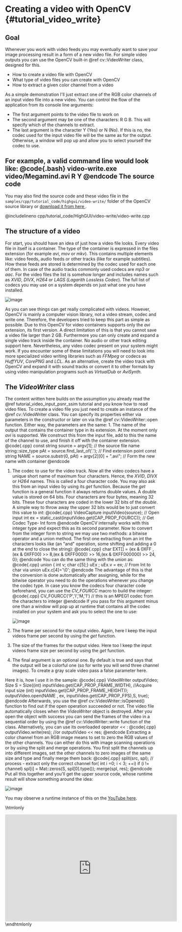 Creating a video with OpenCV {#tutorial_video_write}
============================

Goal
----

Whenever you work with video feeds you may eventually want to save your image processing result in a
form of a new video file. For simple video outputs you can use the OpenCV built-in @ref cv::VideoWriter
class, designed for this.

-   How to create a video file with OpenCV
-   What type of video files you can create with OpenCV
-   How to extract a given color channel from a video

As a simple demonstration I'll just extract one of the RGB color channels of an input video file
into a new video. You can control the flow of the application from its console line arguments:

-   The first argument points to the video file to work on
-   The second argument may be one of the characters: R G B. This will specify which of the channels
    to extract.
-   The last argument is the character Y (Yes) or N (No). If this is no, the codec used for the
    input video file will be the same as for the output. Otherwise, a window will pop up and allow
    you to select yourself the codec to use.

For example, a valid command line would look like:
@code{.bash}
video-write.exe video/Megamind.avi R Y
@endcode
The source code
---------------

You may also find the source code and these video file in the
`samples/cpp/tutorial_code/highgui/video-write/` folder of the OpenCV source library or [download it
from here ](samples/cpp/tutorial_code/HighGUI/video-write/video-write.cpp).

@includelineno cpp/tutorial_code/HighGUI/video-write/video-write.cpp

The structure of a video
------------------------

For start, you should have an idea of just how a video file looks. Every video file in itself is a
container. The type of the container is expressed in the files extension (for example *avi*, *mov*
or *mkv*). This contains multiple elements like: video feeds, audio feeds or other tracks (like for
example subtitles). How these feeds are stored is determined by the codec used for each one of them.
In case of the audio tracks commonly used codecs are *mp3* or *aac*. For the video files the list is
somehow longer and includes names such as *XVID*, *DIVX*, *H264* or *LAGS* (*Lagarith Lossless
Codec*). The full list of codecs you may use on a system depends on just what one you have
installed.

![image](images/videoFileStructure.png)

As you can see things can get really complicated with videos. However, OpenCV is mainly a computer
vision library, not a video stream, codec and write one. Therefore, the developers tried to keep
this part as simple as possible. Due to this OpenCV for video containers supports only the *avi*
extension, its first version. A direct limitation of this is that you cannot save a video file
larger than 2 GB. Furthermore you can only create and expand a single video track inside the
container. No audio or other track editing support here. Nevertheless, any video codec present on
your system might work. If you encounter some of these limitations you will need to look into more
specialized video writing libraries such as *FFMpeg* or codecs as *HuffYUV*, *CorePNG* and *LCL*. As
an alternative, create the video track with OpenCV and expand it with sound tracks or convert it to
other formats by using video manipulation programs such as *VirtualDub* or *AviSynth*.

The *VideoWriter* class
-----------------------

The content written here builds on the assumption you
already read the @ref tutorial_video_input_psnr_ssim tutorial and you know how to read video files. To create a
video file you just need to create an instance of the @ref cv::VideoWriter class. You can specify
its properties either via parameters in the constructor or later on via the @ref cv::VideoWriter::open function.
Either way, the parameters are the same: 1. The name of the output that contains the container type
in its extension. At the moment only *avi* is supported. We construct this from the input file, add
to this the name of the channel to use, and finish it off with the container extension.
@code{.cpp}
const string source      = argv[1];            // the source file name
string::size_type pAt = source.find_last_of('.');   // Find extension point
const string NAME = source.substr(0, pAt) + argv[2][0] + ".avi";   // Form the new name with container
@endcode
1.  The codec to use for the video track. Now all the video codecs have a unique short name of
    maximum four characters. Hence, the *XVID*, *DIVX* or *H264* names. This is called a four
    character code. You may also ask this from an input video by using its *get* function. Because
    the *get* function is a general function it always returns double values. A double value is
    stored on 64 bits. Four characters are four bytes, meaning 32 bits. These four characters are
    coded in the lower 32 bits of the *double*. A simple way to throw away the upper 32 bits would
    be to just convert this value to *int*:
    @code{.cpp}
    VideoCapture inputVideo(source);                                // Open input
    int ex = static_cast<int>(inputVideo.get(CAP_PROP_FOURCC));     // Get Codec Type- Int form
    @endcode
    OpenCV internally works with this integer type and expect this as its second parameter. Now to
    convert from the integer form to string we may use two methods: a bitwise operator and a union
    method. The first one extracting from an int the characters looks like (an "and" operation, some
    shifting and adding a 0 at the end to close the string):
    @code{.cpp}
    char EXT[] = {ex & 0XFF , (ex & 0XFF00) >> 8,(ex & 0XFF0000) >> 16,(ex & 0XFF000000) >> 24, 0};
    @endcode
    You can do the same thing with the *union* as:
    @code{.cpp}
    union { int v; char c[5];} uEx ;
    uEx.v = ex;                              // From Int to char via union
    uEx.c[4]='\0';
    @endcode
    The advantage of this is that the conversion is done automatically after assigning, while for
    the bitwise operator you need to do the operations whenever you change the codec type. In case
    you know the codecs four character code beforehand, you can use the *CV_FOURCC* macro to build
    the integer:
    @code{.cpp}
    CV_FOURCC('P','I','M,'1') // this is an MPEG1 codec from the characters to integer
    @endcode
    If you pass for this argument minus one than a window will pop up at runtime that contains all
    the codec installed on your system and ask you to select the one to use:

    ![image](images/videoCompressSelect.png)

2.  The frame per second for the output video. Again, here I keep the input videos frame per second
    by using the *get* function.
3.  The size of the frames for the output video. Here too I keep the input videos frame size per
    second by using the *get* function.
4.  The final argument is an optional one. By default is true and says that the output will be a
    colorful one (so for write you will send three channel images). To create a gray scale video
    pass a false parameter here.

Here it is, how I use it in the sample:
@code{.cpp}
VideoWriter outputVideo;
Size S = Size((int) inputVideo.get(CAP_PROP_FRAME_WIDTH),    //Acquire input size
              (int) inputVideo.get(CAP_PROP_FRAME_HEIGHT));
outputVideo.open(NAME , ex, inputVideo.get(CAP_PROP_FPS),S, true);
@endcode
Afterwards, you use the @ref cv::VideoWriter::isOpened() function to find out if the open operation succeeded or
not. The video file automatically closes when the *VideoWriter* object is destroyed. After you open
the object with success you can send the frames of the video in a sequential order by using the
@ref cv::VideoWriter::write function of the class. Alternatively, you can use its overloaded operator \<\< :
@code{.cpp}
outputVideo.write(res);  //or
outputVideo << res;
@endcode
Extracting a color channel from an RGB image means to set to zero the RGB values of the other
channels. You can either do this with image scanning operations or by using the split and merge
operations. You first split the channels up into different images, set the other channels to zero
images of the same size and type and finally merge them back:
@code{.cpp}
split(src, spl);                 // process - extract only the correct channel
for( int i =0; i < 3; ++i)
   if (i != channel)
      spl[i] = Mat::zeros(S, spl[0].type());
merge(spl, res);
@endcode
Put all this together and you'll get the upper source code, whose runtime result will show something
around the idea:

![image](images/resultOutputWideoWrite.png)

You may observe a runtime instance of this on the [YouTube
here](https://www.youtube.com/watch?v=jpBwHxsl1_0).

\htmlonly
<div align="center">
<iframe title="Creating a video with OpenCV" width="560" height="349" src="http://www.youtube.com/embed/jpBwHxsl1_0?rel=0&loop=1" frameborder="0" allowfullscreen align="middle"></iframe>
</div>
\endhtmlonly

